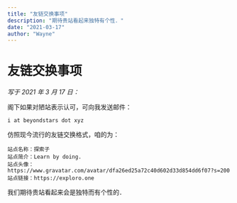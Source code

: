 ```yaml
---
title: "友链交换事项"
description: "期待贵站看起来独特有个性．"
date: "2021-03-17"
author: "Wayne"
---
```


# 友链交换事项

*写于 2021 年 3 月 17 日：*

阁下如果对陋站表示认可，可向我发送邮件：

```
i at beyondstars dot xyz 
```

仿照现今流行的友链交换格式，咱的为：

```
站点名称：探索子
站点简介：Learn by doing.
站点头像：https://www.gravatar.com/avatar/dfa26ed25a72c40d602d33d854dd6f07?s=200
站点链接：https://exploro.one
```

我们期待贵站看起来会是独特而有个性的．